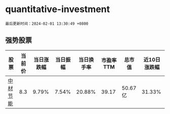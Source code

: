 # quantitative-investment

`最后更新时间：2024-02-01 13:30:49 +0800`

## 强势股票

|股票|当前价|当日涨跌幅|当日振幅|当日换手率|市盈率TTM|总市值|近10日涨跌幅|
|----|----|----|----|----|----|----|----|
|[中材节能](https://xueqiu.com/S/SH603126)|8.3|9.79%|7.54%|20.88%|39.17|50.67亿|31.33%|
